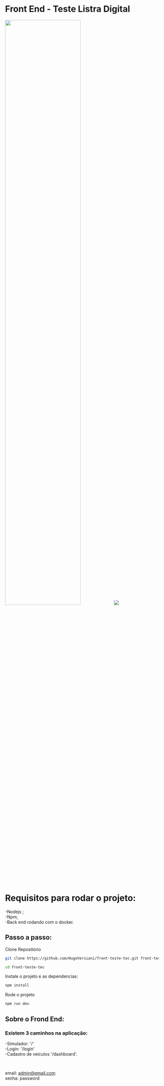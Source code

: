# Front End - Teste Listra Digital


<img width="70%" src="./public/app/home.gif">

<img  src="./public/app/home_mobile.gif">

<br/><br/>
<br/>
<br/>



# Requisitos para rodar o projeto:
-Nodejs ;<br/>
-Npm;<br/>
-Back end rodando com o docker.<br/>

## Passo a passo:

Clone Repositório
```sh
git clone https://github.com/HugoVersiani/front-teste-tec.git front-teste-tec
```
```sh
cd front-teste-tec

```

Instale o projeto e as dependencias:
```sh
npm install
```

Rode o projeto

```sh
npm run dev
```


## Sobre o Frond End:
### Existem 3 caminhos na aplicação:

-Simulador: '/'<br/>
-Login: '/login'<br/>
-Cadastro de veículos '/dashboard'.<br/>

<br/>

email: admin@email.com<br/>
senha: password


